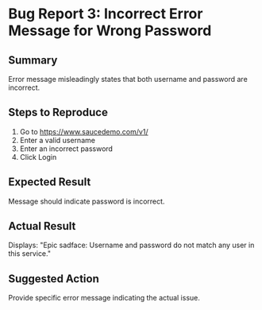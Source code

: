 # Bug Report 3: Incorrect Error Message for Wrong Password

## Summary
Error message misleadingly states that both username and password are incorrect.

## Steps to Reproduce
1. Go to https://www.saucedemo.com/v1/
2. Enter a valid username
3. Enter an incorrect password
4. Click Login

## Expected Result
Message should indicate password is incorrect.

## Actual Result
Displays: "Epic sadface: Username and password do not match any user in this service."

## Suggested Action
Provide specific error message indicating the actual issue.
